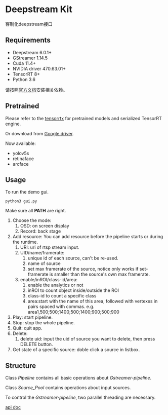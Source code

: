 # Deepstream Kit
客制化deepstream接口

## Requirements
+ Deepstream 6.0.1+
+ GStreamer 1.14.5
+ Cuda 11.4+
+ NVIDIA driver 470.63.01+
+ TensorRT 8+
+ Python 3.6   

请按照[官方文档](https://docs.nvidia.com/metropolis/deepstream/dev-guide/text/DS_Quickstart.html#dgpu-setup-for-ubuntu)安装相关依赖。

## Pretrained
Please refer to the [tensorrtx](https://github.com/wang-xinyu/tensorrtx) for pretrained models and serialized TensorRT engine.

Or download from [Google driver](https://drive.google.com/drive/folders/1HTdIhGrKP7JnKY6n8F95mI7SBnx7-4R3?usp=sharing).

Now available:
+ yolov5s
+ retinaface
+ arcface

## Usage
To run the demo gui.
```
python3 gui.py
```
Make sure all **PATH** are right.

1. Choose the mode: 
   1. OSD: on screen display
   2. Record: back stage
2. Add resource:
   You can add resource before the pipeline starts or during the runtime.
   1. URI: uri of rtsp stream input.
   2. UID/name/framerate: 
      1. unique id of each source, can't be re-used.
      2. name of source
      3. set max framerate of the source, notice only works if set-framerate is smaller than the source's own max framerate.
   3. enable/inROI/class-id/area:
      1. enable the analytics or not
      2. inROI to count object inside/outside the ROI
      3. class-id to count a specific class
      4. area:start with the name of this area, followed with vertexes in pairs spaced with commas. e.g. area1,500;500;1400;500;1400;900;500;900
3. Play: start pipeline.
4. Stop: stop the whole pipeline.
5. Quit: quit app.
6. Delete: 
   1. delete uid: input the uid of source you want to delete, then press DELETE button.
7. Get state of a specific source: doble click a source in listbox.

## Structure
Class *Pipeline* contains all basic operations about *Gstreamer-pipeline*.

Class *Source_Pool* contains operations about input sources.

To control the *Gstreamer-pipeline*, two parallel threading are necessary.

[api doc](./api-doc.md)